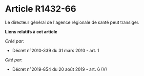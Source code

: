 # Article R1432-66

Le directeur général de l'agence régionale de santé peut transiger.

**Liens relatifs à cet article**

_Créé par_:

  - Décret n°2010-339 du 31 mars 2010 - art. 1

_Cité par_:

  - Décret n°2019-854 du 20 août 2019 - art. 6 (V)
